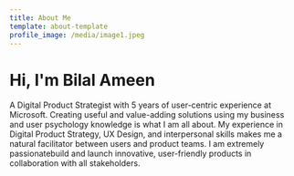 ```yaml
---
title: About Me
template: about-template
profile_image: /media/image1.jpeg
---
```

# Hi, I'm Bilal Ameen

A Digital Product Strategist with 5 years of user-centric experience at Microsoft. Creating useful and value-adding solutions using my business and user psychology knowledge is what I am all about. My experience in Digital Product Strategy, UX Design, and interpersonal skills makes me a natural facilitator between users and product teams. I am extremely passionatebuild and launch innovative, user-friendly products in collaboration with all stakeholders.